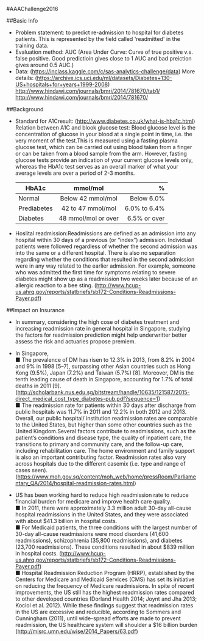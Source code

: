 #AAAChallenge2016

##Basic Info
- Problem statement: to predict re-admission to hospital for diabetes patients. This is represented by the field called 'readmitted' in the training data.
- Evaluation method: AUC (Area Under Curve: Curve of true positive v.s. false positive. Good predictioin gives close to 1 AUC and bad preiction gives around 0.5 AUC.)
- Data: (<https://inclass.kaggle.com/c/sas-analytics-challenge/data>)
	More details: (<https://archive.ics.uci.edu/ml/datasets/Diabetes+130-US+hospitals+for+years+1999-2008>)  
<http://www.hindawi.com/journals/bmri/2014/781670/tab1/>  
<http://www.hindawi.com/journals/bmri/2014/781670/>

##Background
- Standard for A1Cresult: (<http://www.diabetes.co.uk/what-is-hba1c.html>)  
	Relation between A1C and blook glucose test: Blood glucose level is the concentration of glucose in your blood at a single point in time, i.e. the very moment of the test.This is measured using a fasting plasma glucose test, which can be carried out using blood taken from a finger or can be taken from a blood sample from the arm. However, fasting glucose tests provide an indication of your current glucose levels only, whereas the HbA1c test serves as an overall marker of what your average levels are over a period of 2-3 months. 
	
	| HbA1c       	|       mmol/mol      	|            % 	|
	|-------------	|:-------------------:	|-------------:	|
	| Normal      	|  Below 42 mmol/mol  	|   Below 6.0% 	|
	| Prediabetes 	|  42 to 47 mmol/mol  	| 6.0% to 6.4% 	|
	| Diabetes    	| 48 mmol/mol or over 	| 6.5% or over 	|
- Hoslital readmission:Readmissions are defined as an admission into any hospital within 30 days of a previous (or “index”) admission. Individual patients were followed regardless of whether the second admission was into the same or a different hospital. There is also no separation regarding whether the conditions that resulted in the second admission were in any way related to the earlier admission. For example, someone who was admitted the first time for symptoms relating to severe diabetes might show up as a readmission two weeks later because of an allergic reaction to a bee sting. (<http://www.hcup-us.ahrq.gov/reports/statbriefs/sb172-Conditions-Readmissions-Payer.pdf>)
 
##Impact on Insurance
- In summary, considering the high cose of diabetes treatment and increasing readmission rate in general hospital in Singapore, studying the factors for readmission prediction might help underwritter better assess the risk and actuaries propose premiem. 

- In Singapore,  
		■ The prevalence of DM has risen to 12.3% in 2013, from 8.2% in 2004 and 9% in 1998 [5–7], surpassing other Asian countries such as Hong Kong (9.5%), Japan (7.2%) and Taiwan (5.7%) [8]. Moreover, DM is the tenth leading cause of death in Singapore, accounting for 1.7% of total deaths in 2011 [9]. (<http://scholarbank.nus.edu.sg/bitstream/handle/10635/121587/2015-direct_medical_cost_type_diabetes-pub.pdf?sequence=1>)  
		■ The readmission rate for patients within 30 days after discharge from public hospitals was 11.7% in 2011 and 12.2% in both 2012 and 2013. Overall, our public hospital/ institution readmission rates are comparable to the United States, but higher than some other countries such as the United Kingdom.Several factors contribute to readmissions, such as the patient’s conditions and disease type, the quality of inpatient care, the transitions to primary and community care, and the follow-up care, including rehabilitation care. The home environment and family support is also an important contributing factor.  Readmission rates also vary across hospitals due to the different casemix (i.e. type and range of cases seen).(<https://www.moh.gov.sg/content/moh_web/home/pressRoom/Parliamentary_QA/2014/hospital-readmission-rates.html>)

- US has been working hard to reduce high readmission rate to reduce financial burden for medicare and improve health care quality.   
		■ In 2011, there were approximately 3.3 million adult 30-day all-cause hospital readmissions in the United States, and they were associated with about $41.3 billion in hospital costs.  
		■ For Medicaid patients, the three conditions with the largest number of 30-day all-cause readmissions were mood disorders (41,600
readmissions), schizophrenia (35,800 readmissions), and diabetes (23,700 readmissions). These conditions resulted in
about $839 million in hospital costs.  (<http://www.hcup-us.ahrq.gov/reports/statbriefs/sb172-Conditions-Readmissions-Payer.pdf>)  
		■ Hospital Readmission Reduction Program (HRRP), established by the Centers for Medicare and Medicaid Services (CMS) has set its initiative on reducing the frequency of Medicare readmissions. In spite of recent improvements, the US still has the highest readmission rates compared to other developed countries (Dorland Health 2014; Joynt and Jha 2013; Kociol et al. 2012). While these findings suggest that readmission rates in the US are excessive and reducible, according to Sommers and Cunningham (2011), until wide-spread efforts are made to prevent readmission, the US healthcare system will shoulder a $16 billion burden (<http://misrc.umn.edu/wise/2014_Papers/63.pdf>)



